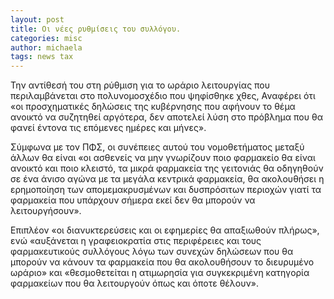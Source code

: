 ```yaml
---
layout: post
title: Οι νέες ρυθμίσεις του συλλόγου.
categories: misc
author: michaela
tags: news tax
---
```


Την αντίθεσή του στη ρύθμιση για το ωράριο λειτουργίας που περιλαμβάνεται στο πολυνομοσχέδιο που ψηφίσθηκε χθες, Αναφέρει ότι «οι προσχηματικές δηλώσεις της κυβέρνησης που αφήνουν το θέμα ανοικτό να συζητηθεί αργότερα, δεν αποτελεί λύση στο πρόβλημα που θα φανεί έντονα τις επόμενες ημέρες και μήνες».

Σύμφωνα με τον ΠΦΣ, οι συνέπειες αυτού του νομοθετήματος μεταξύ άλλων θα είναι «οι ασθενείς να μην γνωρίζουν ποιο φαρμακείο θα είναι ανοικτό και ποιο κλειστό, τα μικρά φαρμακεία της γειτονιάς θα οδηγηθούν σε ένα άνισο αγώνα με τα μεγάλα κεντρικά φαρμακεία, θα ακολουθήσει η ερημοποίηση των απομεμακρυσμένων και δυσπρόσιτων περιοχών γιατί τα φαρμακεία που υπάρχουν σήμερα εκεί δεν θα μπορούν να λειτουργήσουν».

Επιπλέον «οι διανυκτερεύσεις και οι εφημερίες θα απαξιωθούν πλήρως», ενώ «αυξάνεται η γραφειοκρατία στις περιφέρειες και τους φαρμακευτικούς συλλόγους λόγω των συνεχών δηλώσεων που θα μπορούν να κάνουν τα φαρμακεία που θα ακολουθήσουν το διευρυμένο ωράριο» και «θεσμοθετείται η ατιμωρησία για συγκεκριμένη κατηγορία φαρμακείων που θα λειτουργούν όπως και όποτε θέλουν».

